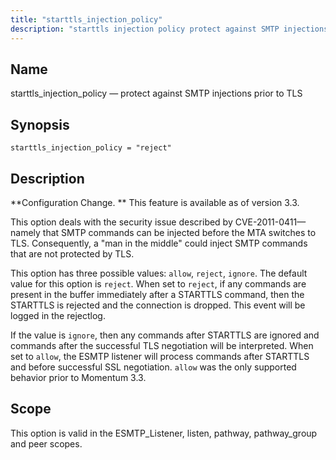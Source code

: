 ```yaml
---
title: "starttls_injection_policy"
description: "starttls injection policy protect against SMTP injections prior to TLS starttls injection policy reject Configuration Change This feature is available as of version 3 3 This option deals with the security issue described by CVE 2011 0411 namely that SMTP commands can be injected before the MTA switches to TLS..."
---
```


<a name="conf.ref.starttls_injection_policy"></a> 
## Name

starttls_injection_policy — protect against SMTP injections prior to TLS

## Synopsis

`starttls_injection_policy = "reject"`

<a name="idp11891056"></a> 
## Description

**Configuration Change. ** This feature is available as of version 3.3.

This option deals with the security issue described by CVE-2011-0411—namely that SMTP commands can be injected before the MTA switches to TLS. Consequently, a "man in the middle" could inject SMTP commands that are not protected by TLS.

This option has three possible values: `allow`, `reject`, `ignore`. The default value for this option is `reject`. When set to `reject`, if any commands are present in the buffer immediately after a STARTTLS command, then the STARTTLS is rejected and the connection is dropped. This event will be logged in the rejectlog.

If the value is `ignore`, then any commands after STARTTLS are ignored and commands after the successful TLS negotiation will be interpreted. When set to `allow`, the ESMTP listener will process commands after STARTTLS and before successful SSL negotiation. `allow` was the only supported behavior prior to Momentum 3.3.

<a name="idp11901728"></a> 
## Scope

This option is valid in the ESMTP_Listener, listen, pathway, pathway_group and peer scopes.
